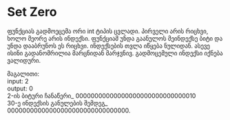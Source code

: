 # Set Zero
ფუნქციას გადმოეცემა ორი int ტიპის ცვლადი. პირველი არის რიცხვი, ხოლო მეორე არის ინდექსი. ფუნქციამ უნდა გაანულოს მეინდექსე ბიტი და უნდა დააბრუნოს ეს რიცხვი. ინდექსების თვლა იწყება ნულიდან. ასევე ისინი გადანომრილია მარცნიდან მარჯვნივ. გადმოცემული ინდექსი იქნება ვალიდური.

მაგალითი:  
input: 2  
output: 0  
2-ის ბიტური ჩანაწერი_ 00000000000000000000000000000010  
30-ე ინდექსის განულების შემდეგ_ 00000000000000000000000000000000.
